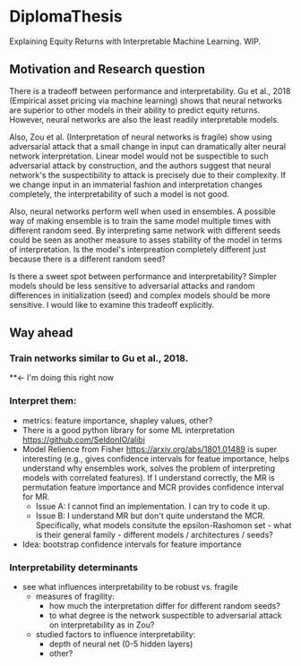 # DiplomaThesis
Explaining Equity Returns with Interpretable Machine Learning. WIP.

## Motivation and Research question
There is a tradeoff between performance and interpretability. Gu et al., 2018 (Empirical asset pricing via machine learning) shows that neural networks are superior to other models in their ability to predict equity returns. However, neural networks are also the least readily interpretable models. 

Also, Zou et al. (Interpretation of neural networks is fragile) show using adversarial attack that a small change in input can dramatically alter neural network interpretation. Linear model would not be suspectible to such adversarial attack by construction, and the authors suggest that neural network's the suspectibility to attack is precisely due to their complexity. If we change input in an immaterial fashion and interpretation changes completely, the interpretability of such a model is not good.  

Also, neural networks perform well when used in ensembles. A possible way of making ensemble is to train the same model multiple times with different random seed. By interpreting same network with different seeds could be seen as another measure to asses stability of the model in terms of interpretation. Is the model's interpreation completely different just because there is a different random seed? 

Is there a sweet spot between performance and interpretability? Simpler models should be less sensitive to adversarial attacks and random differences in initialization (seed) and complex models should be more sensitive. I would like to examine this tradeoff explicitly. 


## Way ahead 
### Train networks similar to Gu et al., 2018. 
**<- I'm doing this right now

### Interpret them: 
- metrics: feature importance, shapley values, other?
- There is a good python library for some ML interpretation https://github.com/SeldonIO/alibi
- Model Relience from Fisher https://arxiv.org/abs/1801.01489  is super interesting (e.g., gives confidence intervals for featue importance, helps understand why ensembles work, solves the problem of interpreting models with correlated features). If I understand correctly, the MR is permutation feature importance and MCR provides confidence interval for MR. 
     - Issue A: I cannot find an implementation. I can try to code it up. 
     - Issue B: I understand MR but don't quite understand the MCR. Specifically, what models consitute the epsilon-Rashomon set - what is their general family - different models / architectures / seeds? 
- Idea: bootstrap confidence intervals for feature importance 

### Interpretability determinants
- see what influences interpretability to be robust vs. fragile  
  - measures of fragility: 
       - how much the interpretation differ for different random seeds? 
       - to what degree is the network suspectible to adversarial attack on interpretability as in Zou? 
  - studied factors to influence interpretability: 
      - depth of neural net (0-5 hidden layers)
      - other?

